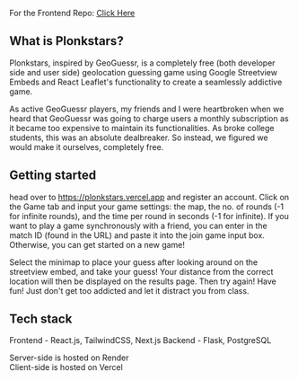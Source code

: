 For the Frontend Repo: [Click Here](https://github.com/Bartavius/Plonkstars) 

## What is Plonkstars?
Plonkstars, inspired by GeoGuessr, is a completely free (both developer side and user side) geolocation guessing game using Google Streetview Embeds and React Leaflet's functionality to create a seamlessly addictive game.

As active GeoGuessr players, my friends and I were heartbroken when we heard that GeoGuessr was going to charge users a monthly subscription as it became too expensive to maintain its functionalities. As broke college students, this was an absolute dealbreaker. So instead, we figured we would make it ourselves, completely free.

## Getting started
head over to https://plonkstars.vercel.app and register an account. Click on the Game tab and input your game settings: the map, the no. of rounds (-1 for infinite rounds), and the time per round in seconds (-1 for infinite). If you want to play a game synchronously with a friend, you can enter in the match ID (found in the URL) and paste it into the join game input box. Otherwise, you can get started on a new game!

Select the minimap to place your guess after looking around on the streetview embed, and take your guess! Your distance from the correct location will then be displayed on the results page. Then try again! Have fun! Just don't get too addicted and let it distract you from class.

## Tech stack
Frontend - React.js, TailwindCSS, Next.js
Backend - Flask, PostgreSQL

Server-side is hosted on Render<br>
Client-side is hosted on Vercel
